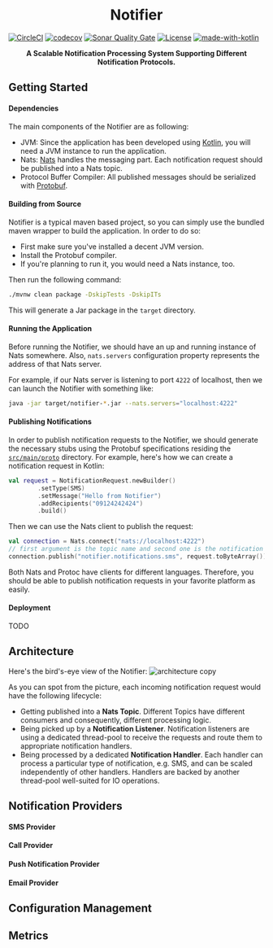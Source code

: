 <h1 align="center">Notifier</h1> 

[![CircleCI](https://circleci.com/gh/jibitters/notifier.svg?style=svg)](https://circleci.com/gh/jibitters/notifier)
[![codecov](https://codecov.io/gh/jibitters/notifier/branch/master/graph/badge.svg)](https://codecov.io/gh/jibitters/notifier)
[![Sonar Quality Gate](https://img.shields.io/sonar/quality_gate/jibitters_notifier?label=code%20quality&server=https%3A%2F%2Fsonarcloud.io)](https://sonarcloud.io/dashboard?id=jibitters_notifier)
[![License](https://img.shields.io/badge/License-Apache%202.0-blue.svg)](https://opensource.org/licenses/Apache-2.0)
[![made-with-kotlin](https://img.shields.io/badge/Made%20with-Kotlin-ed55e3.svg)](https://kotlinlang.org)

<p align="center"><b>A Scalable Notification Processing System Supporting Different Notification Protocols.</b></p>

Getting Started
----------------
#### Dependencies
The main components of the Notifier are as following:
 - JVM: Since the application has been developed using [Kotlin](https://kotlinlang.org), you will need a JVM instance to 
   run the application.
 - Nats: [Nats](https://nats.io) handles the messaging part. Each notification request should be published into a Nats 
   topic.
 - Protocol Buffer Compiler: All published messages should be serialized with [Protobuf](https://developers.google.com/protocol-buffers).

#### Building from Source
Notifier is a typical maven based project, so you can simply use the bundled maven wrapper to build the application. In order to do so:
 - First make sure you've installed a decent JVM version.
 - Install the Protobuf compiler.
 - If you're planning to run it, you would need a Nats instance, too.
 
Then run the following command:
```bash
./mvnw clean package -DskipTests -DskipITs
```
This will generate a Jar package in the `target` directory.

#### Running the Application
Before running the Notifier, we should have an up and running instance of Nats somewhere. Also, `nats.servers` configuration
property represents the address of that Nats server. 

For example, if our Nats server is listening to port `4222` of localhost, then we can launch the Notifier with something
like:
```bash
java -jar target/notifier-*.jar --nats.servers="localhost:4222"
```

#### Publishing Notifications
In order to publish notification requests to the Notifier, we should generate the necessary stubs using the Protobuf 
specifications residing the [`src/main/proto`](src/main/proto) directory. 
For example, here's how we can create a notification request in Kotlin:
```kotlin
val request = NotificationRequest.newBuilder()
        .setType(SMS)
        .setMessage("Hello from Notifier")
        .addRecipients("09124242424")
        .build()
```
Then we can use the Nats client to publish the request:
```kotlin
val connection = Nats.connect("nats://localhost:4222")
// first argument is the topic name and second one is the notification request
connection.publish("notifier.notifications.sms", request.toByteArray())
```
Both Nats and Protoc have clients for different languages. Therefore, you should be able to publish notification requests in your
favorite platform as easily.

#### Deployment
TODO

Architecture
-------------
Here's the bird's-eye view of the Notifier:
![architecture copy](https://user-images.githubusercontent.com/696139/69484480-ed4e7e80-0e48-11ea-8226-69bb01f668ee.png)

As you can spot from the picture, each incoming notification request would have the following lifecycle:
 - Getting published into a **Nats Topic**. Different Topics have different consumers and consequently, different processing logic.
 - Being picked up by a **Notification Listener**. Notification listeners are using a dedicated thread-pool to receive the requests and route them to appropriate notification handlers.
 - Being processed by a dedicated **Notification Handler**. Each handler can process a particular type of notification, e.g. SMS, and can be scaled independently of other handlers. Handlers are backed by another thread-pool well-suited for IO operations.

Notification Providers
----------------------
#### SMS Provider
#### Call Provider
#### Push Notification Provider
#### Email Provider

Configuration Management
------------------------

Metrics
--------
